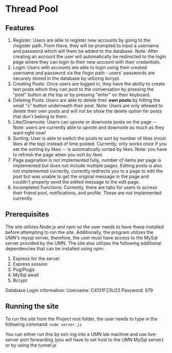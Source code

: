 # Thread Pool

## Features

1. Register: Users are able to register new accounts by going to the /register path. From there, they will be prompted to input a username and password which will them be added to the database. Note: After creating an account the user will automatically be redirected to the login page where they can login to their new account with their credentials.
2. Login: Users with accounts are able to login using their created username and password via the /login path - users' passwords are securely stored in the database by utilizing bcrypt.
3. Creating Posts: Once users are logged in, they have the ability to create text posts which they can post to the conversation by pressing the "post" button at the top or by pressing "enter" on their keyboard.
4. Deleting Posts: Users are able to delete their **own posts** by hitting the small "x" button underneath their post. Note: Users are only allowed to delete their own posts and will not be show the delete option for posts that don't belong to them.
5. Like/Downvote: Users can upvote or downvote posts on the page -- Note: users are currently able to upvote and downvote as much as they want right now!
6. Sorting: User is able to switch the posts to sort by number of likes (most likes at the top) instead of time posted. Currently, only works once if you set the sorting by likes -- is automatically sorted by likes. Note: you have to refresh the page when you sort by likes
7. Page pagination is not implemented fully, number of items per page is implemented but does not include multiple pages. Editing posts is also not implemented correctly, currently redirects you to a page to edit the post but was unable to get the original message in the page and couldn't properly send the edited message to the edit page.
8. Incompleted Functions: Currently, there are tabs for users to access their friend pool, notifications, and profile. These are not implemented currently.

## Prerequisites

The site utilizes Node.js and npm so the user needs to have these installed before attempting to run the site. Additionally, the program utilizes the UMN's mysql server, therefore, the user must have access to the MySql server provided by the UMN.
The site also utilizes the following additional dependencies that can be installed using npm:
1. Express for the server
2. Express session
3. Pug/Pugjs
4. MySql await
5. Bcrypt

Database Login information:
Username: C4131F23U23
Password: 579

## Running the site
To run the site from the Project root folder, the user needs to type in the following command:
```node server.js ```

You can either run this by ssh-ing into a UMN lab machine and use live-server port forwarding (you will have to set host to the UMN MySql server) or by using the tunnel.js